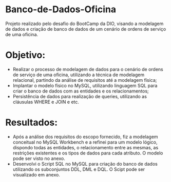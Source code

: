 # Banco-de-Dados-Oficina
Projeto realizado pelo desafio do BootCamp da DIO, visando a modelagem de dados e criação de banco de dados de um cenário de ordens de serviço de uma oficina.

# Objetivo:
- Realizar o processo de modelagem de dados para o cenário de ordens de serviço de uma oficina, utilizando a técnica de modelagem relacional, partindo da análise de requisitos até a modelagem física;
- Implantar o modelo físico no MySQL, utilizando linguagem SQL para criar o banco de dados com as entidades e os relacionamentos;
- Persistência de dados para realização de queries, utilizando as cláusulas WHERE e JOIN e etc.

# Resultados:
- Após a análise dos requisitos do escopo fornecido, fiz a modelagem conceitual no MySQL Workbench e a refinei para um modelo lógico, dispondo todas as entidades, o relacionamento entre as mesmas, as restrições existentes e os tipos de dados para cada atributo. O modelo pode ser visto no anexo.
- Desenvolvi o Script SQL no MySQL para criação do banco de dados utilizando os subconjuntos DDL, DML e DQL. O Scipt pode ser visualizado em anexo.
